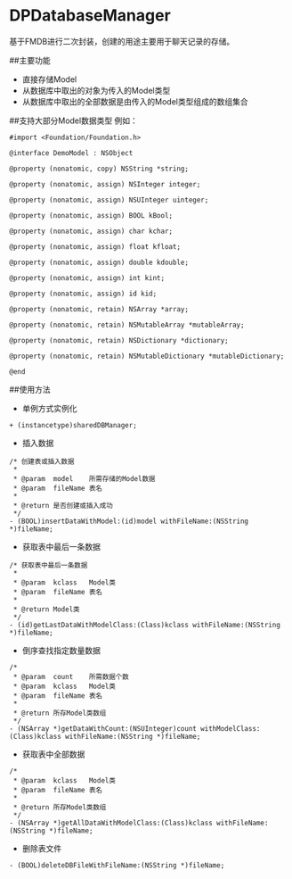 # DPDatabaseManager

基于FMDB进行二次封装，创建的用途主要用于聊天记录的存储。  

##主要功能
* 直接存储Model
* 从数据库中取出的对象为传入的Model类型
* 从数据库中取出的全部数据是由传入的Model类型组成的数组集合

##支持大部分Model数据类型
例如：

```
#import <Foundation/Foundation.h>

@interface DemoModel : NSObject

@property (nonatomic, copy) NSString *string;

@property (nonatomic, assign) NSInteger integer;

@property (nonatomic, assign) NSUInteger uinteger;

@property (nonatomic, assign) BOOL kBool;

@property (nonatomic, assign) char kchar;

@property (nonatomic, assign) float kfloat;

@property (nonatomic, assign) double kdouble;

@property (nonatomic, assign) int kint;

@property (nonatomic, assign) id kid;

@property (nonatomic, retain) NSArray *array;

@property (nonatomic, retain) NSMutableArray *mutableArray;

@property (nonatomic, retain) NSDictionary *dictionary;

@property (nonatomic, retain) NSMutableDictionary *mutableDictionary;

@end

```

##使用方法  

* 单例方式实例化  

```
+ (instancetype)sharedDBManager;
```

* 插入数据  

```
/* 创建表或插入数据
 *
 * @param  model    所需存储的Model数据
 * @param  fileName 表名
 *
 * @return 是否创建或插入成功
 */
- (BOOL)insertDataWithModel:(id)model withFileName:(NSString *)fileName;
```

* 获取表中最后一条数据

```
/* 获取表中最后一条数据
 *
 * @param  kclass   Model类
 * @param  fileName 表名
 *
 * @return Model类
 */
- (id)getLastDataWithModelClass:(Class)kclass withFileName:(NSString *)fileName;
```

* 倒序查找指定数量数据

```
/*
 * @param  count    所需数据个数
 * @param  kclass   Model类
 * @param  fileName 表名
 *
 * @return 所存Model类数组
 */
- (NSArray *)getDataWithCount:(NSUInteger)count withModelClass:(Class)kclass withFileName:(NSString *)fileName;
```

* 获取表中全部数据


```
/*
 * @param  kclass   Model类
 * @param  fileName 表名
 *
 * @return 所存Model类数组
 */
- (NSArray *)getAllDataWithModelClass:(Class)kclass withFileName:(NSString *)fileName;
```

* 删除表文件


```
- (BOOL)deleteDBFileWithFileName:(NSString *)fileName;
```